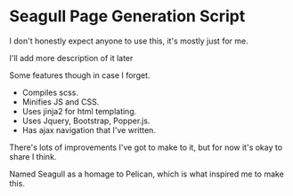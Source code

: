 # Seagull Page Generation Script

I don't honestly expect anyone to use this, it's mostly just for me.

I'll add more description of it later


Some features though in case I forget.
* Compiles scss.
* Minifies JS and CSS.
* Uses jinja2 for html templating.
* Uses Jquery, Bootstrap, Popper.js.
* Has ajax navigation that I've written.


There's lots of improvements I've got to make to it, but for now it's okay to share I think.

Named Seagull as a homage to Pelican, which is what inspired me to make this.
